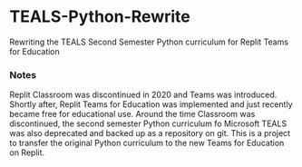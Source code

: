 # TEALS-Python-Rewrite
Rewriting the TEALS Second Semester Python curriculum for Replit Teams for Education

### Notes
Replit Classroom was discontinued in 2020 and Teams was introduced. Shortly after, Replit Teams for Education was implemented and just recently became free for educational use. Around the time Classroom was discontinued, the second semester Python curriculum fo Microsoft TEALS was also deprecated and backed up as a repository on git. This is a project to transfer the original Python curriculum to the new Teams for Education on Replit.

